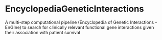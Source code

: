 # EncyclopediaGeneticInteractions
A multi-step computational pipeline (Encyclopedia of Genetic Interactions - EnGIne) to search for clinically relevant functional gene interactions given their association with patient survival
